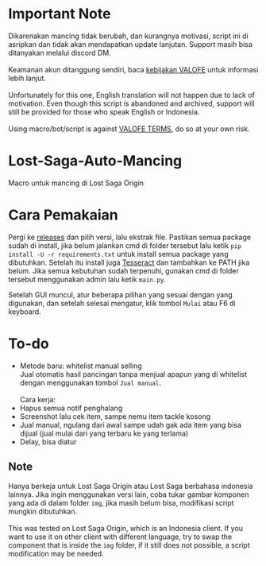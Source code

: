 # Important Note
Dikarenakan mancing tidak berubah, dan kurangnya motivasi, script ini di asripkan dan tidak akan mendapatkan update lanjutan. Support masih bisa ditanyakan melalui discord DM.\
\
Keamanan akun ditanggung sendiri, baca [kebijakan VALOFE](https://vfun.valofe.com/customer/g_pc_terms) untuk informasi lebih lanjut.\
\
Unfortunately for this one, English translation will not happen due to lack of motivation. Even though this script is abandoned and archived, support will still be provided for those who speak English or Indonesia.\
\
Using macro/bot/script is against [VALOFE TERMS](https://vfun.valofe.com/customer/g_pc_terms), do so at your own risk.

# Lost-Saga-Auto-Mancing
Macro untuk mancing di Lost Saga Origin

# Cara Pemakaian
Pergi ke [releases](https://github.com/Trisnox/Lost-Saga-Auto-Mancing/releases) dan pilih versi, lalu ekstrak file. Pastikan semua package sudah di install, jika belum jalankan cmd di folder tersebut lalu ketik `pip install -U -r requirements.txt` untuk install semua package yang dibutuhkan. Setelah itu install juga [Tesseract](https://github.com/UB-Mannheim/tesseract/wiki) dan tambahkan ke PATH jika belum. Jika semua kebutuhan sudah terpenuhi, gunakan cmd di folder tersebut menggunakan admin lalu ketik `main.py`.

Setelah GUI muncul, atur beberapa pilihan yang sesuai dengan yang digunakan, dan setelah selesai mengatur, klik tombol `Mulai` atau F6 di keyboard.

# To-do
- Metode baru: whitelist manual selling\
Jual otomatis hasil pancingan tanpa menjual apapun yang di whitelist dengan menggunakan tombol `Jual manual`.\
\
Cara kerja:
 - Hapus semua notif penghalang
 - Screenshot lalu cek item, sampe nemu item tackle kosong
 - Jual manual, ngulang dari awal sampe udah gak ada item yang bisa dijual (jual mulai dari yang terbaru ke yang terlama)
 - Delay, bisa diatur

## Note
Hanya berkeja untuk Lost Saga Origin atau Lost Saga berbahasa indonesia lainnya. Jika ingin menggunakan versi lain, coba tukar gambar komponen yang ada di dalam folder `img`, jika masih belum bisa, modifikasi script mungkin dibutuhkan.\
\
This was tested on Lost Saga Origin, which is an Indonesia client. If you want to use it on other client with different language, try to swap the component that is inside the `img` folder, if it still does not possible, a script modification may be needed.
